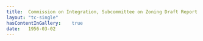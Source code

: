 ```yaml
---
title:	Commission on Integration, Subcommittee on Zoning Draft Report
layout:	"tc-single"
hasContentInGallery:	true
date:	1956-03-02
---
```

